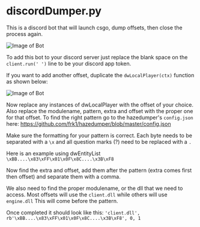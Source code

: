 # discordDumper.py
This is a discord bot that will launch csgo, dump offsets, then close the process again.

![Image of Bot](https://media.discordapp.net/attachments/733974815735808041/735308821181890721/unkown.PNG)

To add this bot to your discord server just replace the blank space on the ```client.run(' ')``` line to be your discord app token.

If you want to add another offset, duplicate the ```dwLocalPlayer(ctx)``` function as shown below:

![Image of Bot](https://media.discordapp.net/attachments/733974815735808041/735310388618592316/unknown.png)

Now replace any instances of dwLocalPlayer with the offset of your choice. Also replace the modulename, pattern, extra and offset with the proper one for that offset. To find the right pattern go to the hazedumper's ```config.json``` here: https://github.com/frk1/hazedumper/blob/master/config.json

Make sure the formatting for your pattern is correct. Each byte needs to be separated with a ```\x``` and all question marks (?) need to be replaced with a ```.```

Here is an example using dwEntityList ```\xBB....\x83\xFF\x01\x0F\x8C....\x3B\xF8```

Now find the extra and offset, add them after the pattern (extra comes first then offset) and separate them with a comma.

We also need to find the proper modulename, or the dll that we need to access. Most offsets will use the ```client.dll``` while others will use ```engine.dll``` This will come before the pattern.

Once completed it should look like this: ```'client.dll', rb'\xBB....\x83\xFF\x01\x0F\x8C....\x3B\xF8', 0, 1```
